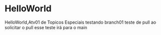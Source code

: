# HelloWorld
HelloWorld,Atv01 de Topicos Especiais
testando branch01
teste de pull
ao solicitar o pull esse teste irá para o main
